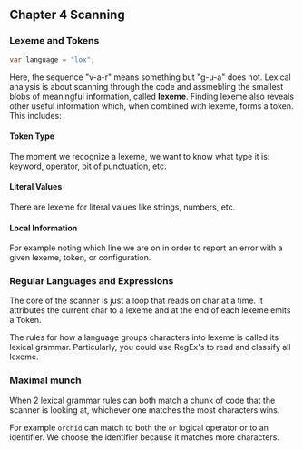 ## Chapter 4 Scanning

### Lexeme and Tokens

```Java
var language = "lox";
```

Here, the sequence "v-a-r" means something but "g-u-a" does not. Lexical analysis is about scanning through the code and assmebling the smallest blobs of meaningful information, called **lexeme**. Finding lexeme also reveals other useful information which, when combined with lexeme, forms a token. This includes:

#### Token Type

The moment we recognize a lexeme, we want to know what type it is: keyword, operator, bit of punctuation, etc.

#### Literal Values

There are lexeme for literal values like strings, numbers, etc.

#### Local Information

For example noting which line we are on in order to report an error with a given lexeme, token, or configuration.

### Regular Languages and Expressions

The core of the scanner is just a loop that reads on char at a time. It attributes the current char to a lexeme and at the end of each lexeme emits a Token.

The rules for how a language groups characters into lexeme is called its lexical grammar. Particularly, you could use RegEx's to read and classify all lexeme.

### Maximal munch

When 2 lexical grammar rules can both match a chunk of code that the scanner is looking at, whichever one matches the most characters wins.

For example `orchid` can match to both the `or` logical operator or to an identifier. We choose the identifier because it matches more characters.